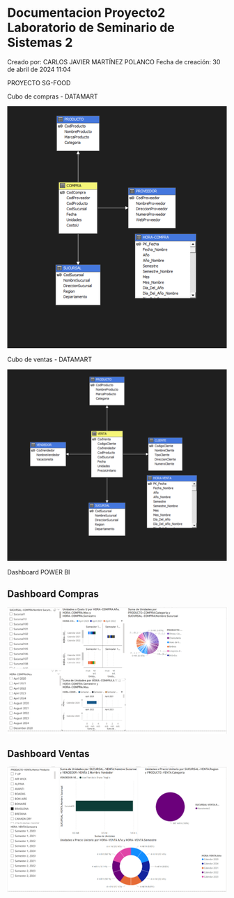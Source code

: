 # Documentacion Proyecto2 Laboratorio de Seminario de Sistemas 2

Creado por: CARLOS JAVIER MARTÍNEZ POLANCO
Fecha de creación: 30 de abril de 2024 11:04

PROYECTO SG-FOOD 

Cubo de compras - DATAMART

![Untitled](Documentacion%20Proyecto2%20Laboratorio%20de%20Seminario%20d%20d8fcd29b64984d7bbc637986dff88686/Untitled.png)

Cubo de ventas - DATAMART

![Untitled](Documentacion%20Proyecto2%20Laboratorio%20de%20Seminario%20d%20d8fcd29b64984d7bbc637986dff88686/Untitled%201.png)

Dashboard POWER BI

## Dashboard Compras

![Untitled](Documentacion%20Proyecto2%20Laboratorio%20de%20Seminario%20d%20d8fcd29b64984d7bbc637986dff88686/Untitled%202.png)

## Dashboard Ventas

![Untitled](Documentacion%20Proyecto2%20Laboratorio%20de%20Seminario%20d%20d8fcd29b64984d7bbc637986dff88686/Untitled%203.png)